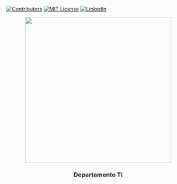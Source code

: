 [![Contributors][contributors-shield]][contributors-url]
[![MIT License][license-shield]][license-url]
[![LinkedIn][linkedin-shield]][linkedin-url]

<p align="center">
  <img src=https://www.grupoiwi.com/wp-content/uploads/elementor/thumbs/GrupoIWI-pq-p23n6kahyylvpbxs6i3okvqfdrlgbris3efry88hvq.png" width="400">      
                                                                                                                                               
  <h3 align="center">Departamento TI</h3>
</p>

                    
<!-- MARKDOWN LINKS & IMAGES -->
<!-- https://www.markdownguide.org/basic-syntax/#reference-style-links -->
[contributors-shield]:https://img.shields.io/github/contributors/othneildrew/Best-README-Template.svg?style=for-the-badge
[contributors-url]:https://github.com/orgs/GrupoIwi/people
[license-shield]: https://img.shields.io/github/license/othneildrew/Best-README-Template.svg?style=for-the-badge
[license-url]: https://github.com/othneildrew/Best-README-Template/blob/master/LICENSE.txt
[linkedin-shield]: https://img.shields.io/badge/-LinkedIn-black.svg?style=for-the-badge&logo=linkedin&colorB=555
[linkedin-url]: https://www.linkedin.com/company/grupoiwi-proteccion-de-datos/
